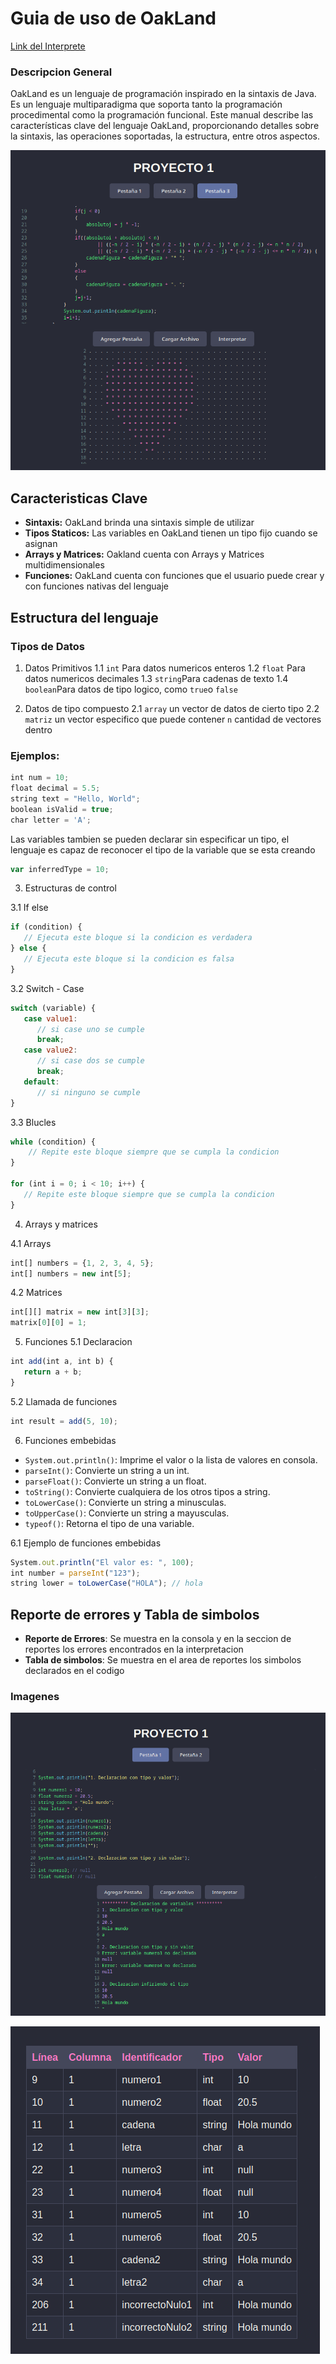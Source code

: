 
# Guia de uso de OakLand

[Link del Interprete](https://henryd11703.github.io/OLC2_Proyecto1_202004071/)

### Descripcion General

OakLand es un lenguaje de programación inspirado en la sintaxis de Java. Es un lenguaje multiparadigma que soporta tanto la programación procedimental como la programación funcional. Este manual describe las características clave del lenguaje OakLand, proporcionando detalles sobre la sintaxis, las operaciones soportadas, la estructura, entre otros aspectos.

![Interprete](./Reportes/Screenshot_2024-09-12-11-17-19_1920x1080.png)

## Caracteristicas Clave
- **Sintaxis:** OakLand brinda una sintaxis simple de utilizar
- **Tipos Staticos:** Las variables en OakLand tienen un tipo fijo cuando se asignan
- **Arrays y Matrices:** Oakland cuenta con Arrays y Matrices multidimensionales
- **Funciones:** OakLand cuenta con funciones que el usuario puede crear y con funciones nativas del lenguaje

## Estructura del lenguaje
### Tipos de Datos
1. Datos Primitivos
1.1 `int` Para datos numericos enteros
1.2 `float` Para datos numericos decimales
1.3 `string`Para cadenas de texto
1.4 `boolean`Para datos de tipo logico, como `true`o `false`

2. Datos de tipo compuesto
2.1 `array` un vector de datos de cierto tipo
2.2 `matriz`  un vector especifico que puede contener `n` cantidad de vectores dentro 

### Ejemplos: 
```javascript
int num = 10;
float decimal = 5.5;
string text = "Hello, World";
boolean isValid = true;
char letter = 'A';
```
Las variables tambien se pueden declarar sin especificar un tipo, el lenguaje es capaz de reconocer el tipo de la variable que se esta creando

```javascript
var inferredType = 10;
```

3. Estructuras de control

3.1 If else

```javascript
if (condition) {
   // Ejecuta este bloque si la condicion es verdadera
} else {
   // Ejecuta este bloque si la condicion es falsa
}
```

3.2 Switch - Case

```javascript
switch (variable) {
   case value1:
      // si case uno se cumple
      break;
   case value2:
      // si case dos se cumple
      break;
   default:
      // si ninguno se cumple
}

```
3.3 Blucles

```javascript
while (condition) {
    // Repite este bloque siempre que se cumpla la condicion
}

for (int i = 0; i < 10; i++) {
   // Repite este bloque siempre que se cumpla la condicion
}
```

4. Arrays y matrices

4.1 Arrays

```javascript
int[] numbers = {1, 2, 3, 4, 5};
int[] numbers = new int[5]; 
```
4.2 Matrices

```javascript
int[][] matrix = new int[3][3];  
matrix[0][0] = 1;

```

5. Funciones
5.1 Declaracion

```javascript
int add(int a, int b) {
   return a + b;
}

```

5.2 Llamada de funciones
```javascript
int result = add(5, 10);
```

6. Funciones embebidas
- `System.out.println()`: Imprime el valor o la lista de valores en consola.
- `parseInt()`: Convierte un string a un int.
- `parseFloat()`: Convierte un string a un float.
- `toString()`: Convierte cualquiera de los otros tipos a string.
- `toLowerCase()`: Convierte un string a minusculas.
- `toUpperCase()`: Convierte un string a mayusculas.
- `typeof()`: Retorna el tipo de una variable.

6.1 Ejemplo de funciones embebidas

```javascript
System.out.println("El valor es: ", 100);
int number = parseInt("123");
string lower = toLowerCase("HOLA"); // hola

```

## Reporte de errores y Tabla de simbolos

- **Reporte de Errores**: Se muestra en la consola y en la seccion de reportes los errores encontrados en la interpretacion
- **Tabla de simbolos**: Se muestra en el area de reportes los simbolos declarados en el codigo

### Imagenes



![ArchivoPrueba](./Reportes/Screenshot_2024-09-17-01-33-00_1920x1080.png)

![Reporte](./Reportes/Screenshot_2024-09-17-01-35-37_1920x1080.png)
